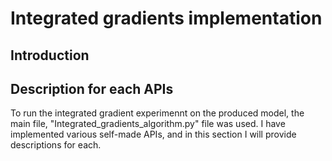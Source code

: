 # Integrated gradients implementation
## Introduction

## Description for each APIs
<p>To run the integrated gradient experimennt on the produced model, the main file, "Integrated_gradients_algorithm.py" file was used. I have implemented various self-made APIs, and in this section I will provide descriptions for each.</p>
